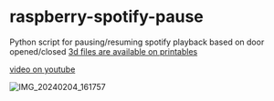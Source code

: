 # raspberry-spotify-pause
Python script for pausing/resuming spotify playback based on door opened/closed
[3d files are available on printables](https://www.printables.com/model/750872-spotify-door-pause-raspberry-pi)

[video on youtube](https://www.youtube.com/shorts/334mt5b4i3w)

![IMG_20240204_161757](https://github.com/tojatomasz/raspberry-spotify-pause/assets/3491056/89916b7e-04a3-4b13-9325-0eb0c58ddacb)
